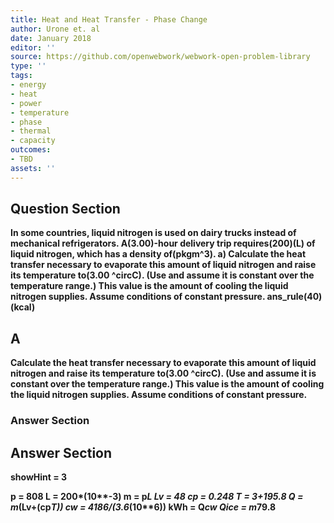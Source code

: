 ```yaml
---
title: Heat and Heat Transfer - Phase Change
author: Urone et. al
date: January 2018
editor: ''
source: https://github.com/openwebwork/webwork-open-problem-library
type: ''
tags:
- energy
- heat
- power
- temperature
- phase
- thermal
- capacity
outcomes:
- TBD
assets: ''
---
```


## Question Section 

<b>
In some countries, liquid nitrogen is used on dairy trucks instead of mechanical refrigerators. A(3.00)-hour delivery trip requires(200)(L) of liquid nitrogen, which has a density of(pkgm^3).
a) Calculate the heat transfer necessary to evaporate this amount of liquid nitrogen and raise its temperature to(3.00 ^circC). (Use and assume it is constant over the temperature range.) This value is the amount of cooling the liquid nitrogen supplies. Assume conditions of constant pressure.
ans_rule(40)(kcal)

## A
Calculate the heat transfer necessary to evaporate this amount of liquid nitrogen and raise its temperature to(3.00 ^circC). (Use and assume it is constant over the temperature range.) This value is the amount of cooling the liquid nitrogen supplies. Assume conditions of constant pressure.
### Answer Section


## Answer Section

showHint = 3

p = 808
L = 200*(10**-3)
m = p*L
Lv = 48
cp = 0.248
T = 3+195.8
Q = m*(Lv+(cp*T))
cw = 4186/(3.6*(10**6))
kWh = Q*cw
Qice = m*79.8